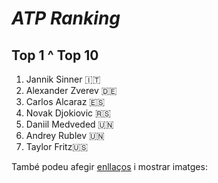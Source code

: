 # *ATP Ranking*
## Top 1 ^ Top 10

1.  Jannik Sinner 🇮🇹 <img src="”sinner.png”" alt="" width="”100”" height="”100”" />
2.  Alexander Zverev 🇩🇪
3.  Carlos Alcaraz 🇪🇸
4.  Novak Djokiovic 🇷🇸
5.  Daniil Medveded 🇺🇳
6.  Andrey Rublev 🇺🇳
7.  Taylor Fritz🇺🇸
                           
També podeu afegir [enllaços](https://www.exemple.com) i mostrar imatges:

